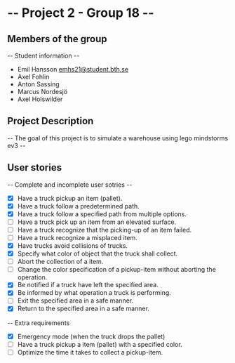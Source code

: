 # -- Project 2 - Group 18 --

## Members of the group
-- Student information --
* Emil Hansson emhs21@student.bth.se
* Axel Fohlin
* Anton Sassing
* Marcus Nordesjö
* Axel Holswilder

## Project Description
-- The goal of this project is to simulate a warehouse using lego mindstorms ev3 --

## User stories
-- Complete and incomplete user sotries --

- [X] Have a truck pickup an item (pallet).
- [X] Have a truck follow a predetermined path.
- [X] Have a truck follow a specified path from multiple options.
- [ ] Have a truck pick up an item from an elevated surface.
- [ ] Have a truck recognize that the picking-up of an item failed.
- [ ] Have a truck recognize a misplaced item.
- [X] Have trucks avoid collisions of trucks.
- [X] Specify what color of object that the truck shall collect.
- [ ] Abort the collection of a item.
- [ ] Change the color specification of a pickup-item without aborting the operation.
- [X] Be notified if a truck have left the specified area.
- [X] Be informed by what operation a truck is performing.
- [ ] Exit the specified area in a safe manner.
- [X] Return to the specified area in a safe manner.

-- Extra requirements
- [X] Emergency mode (when the truck drops the pallet)
- [ ] Have a truck pickup a item (pallet) with a specified color.
- [ ] Optimize the time it takes to collect a pickup-item.
